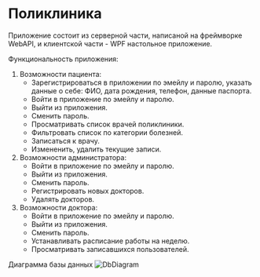 # Поликлиника
Приложение состоит из серверной части, написаной на фреймворке WebAPI, и клиентской части - WPF настольное приложение.

Функциональность приложения:
1) Возможности пациента:
   - Зарегистрироваться в приложении по эмейлу и паролю, указать данные о себе: ФИО, дата рождения, телефон, данные паспорта.
   - Войти в приложение по эмейлу и паролю.
   - Выйти из приложения.
   - Сменить пароль.
   - Просматривать список врачей поликлиники.
   - Фильтровать список по категории болезней.
   - Записаться к врачу.
   - Измененить, удалить текущие записи.
2) Возможности администратора:
   - Войти в приложение по эмейлу и паролю.
   - Выйти из приложения.
   - Сменить пароль.
   - Регистрировать новых докторов.
   - Удалять докторов.
3) Возможности доктора:
   - Войти в приложение по эмейлу и паролю.
   - Выйти из приложения.
   - Сменить пароль.
   - Устанавливать расписание работы на неделю.
   - Просматривать записавшихся пользователей.


Диаграмма базы данных
![DbDiagram](https://user-images.githubusercontent.com/32164991/196140110-9778daa3-20ed-4e94-b685-8f2e3c6a889b.png)
